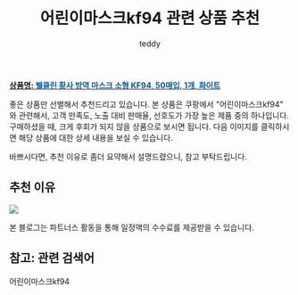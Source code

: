﻿---
layout: post
title:  "어린이마스크kf94 관련 상품 추천"
author: teddy
categories: [ 가구/인테리어 ]
tags: [어린이마스크kf94]
image: https://static.coupangcdn.com/image/retail/images/1244441858114750-f2791149-f9ee-4f4f-ab4a-78c8882f5e2f.jpg 
description: "쿠팡에서 어린이마스크kf94 관련 상품으로 가장 고객 선호도가 높은 제품 중 하나입니다."
---

<a href="https://link.coupang.com/re/AFFSDP?lptag=AF3256674&pageKey=1762427119&itemId=3001684939&vendorItemId=70989930098&traceid=V0-153-ad604273fa6b4d3a&requestid=20221226230905749222578"><b>상품명: <font color='#01579B'>웰클린 황사 방역 마스크 소형 KF94, 50매입, 1개, 화이트</font></b></a>

좋은 상품만 선별해서 추천드리고 있습니다.
본 상품은 쿠팡에서 "어린이마스크kf94" 와 관련해서, 고객 만족도, 노출 대비 판매율, 선호도가 가장 높은 제품 중의 하나입니다.
구매하셨을 때, 크게 후회가 되지 않을 상품으로 보시면 됩니다. 
다음 이미지를 클릭하시면 해당 상품에 대한 상세 내용을 보실 수 있습니다.

바쁘시다면, 추천 이유로 좀더 요약해서 설명드렸으니, 참고 부탁드립니다.

## 추천 이유 

<a href="https://link.coupang.com/re/AFFSDP?lptag=AF3256674&pageKey=1762427119&itemId=3001684939&vendorItemId=70989930098&traceid=V0-153-ad604273fa6b4d3a&requestid=20221226230905749222578"><img src="https://thumbnail7.coupangcdn.com/thumbnails/remote/q89/image/retail/images/962388789849698-efc88bb1-13a4-4416-ad6d-fa509cc47222.jpg"></a> 

본 블로그는 파트너스 활동을 통해 일정액의 수수료를 제공받을 수 있습니다.

## 참고: 관련 검색어    
어린이마스크kf94